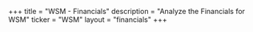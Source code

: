+++
title = "WSM - Financials"
description = "Analyze the Financials for WSM"
ticker = "WSM"
layout = "financials"
+++

